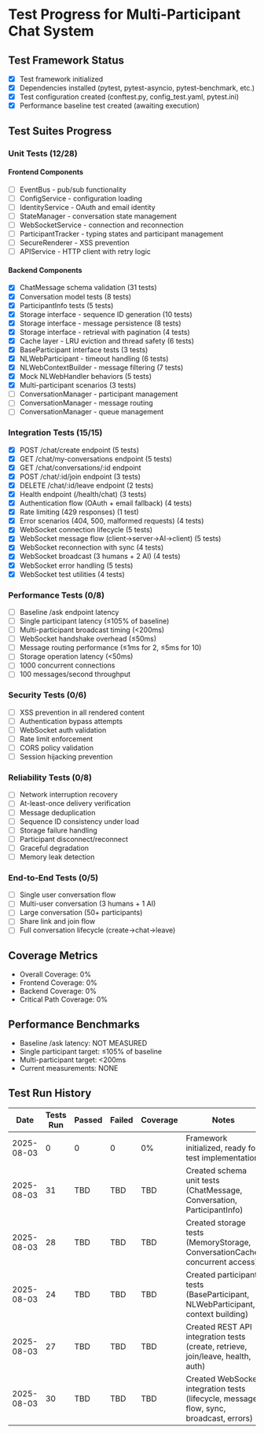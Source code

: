# Test Progress for Multi-Participant Chat System

## Test Framework Status
- [x] Test framework initialized
- [x] Dependencies installed (pytest, pytest-asyncio, pytest-benchmark, etc.)
- [x] Test configuration created (conftest.py, config_test.yaml, pytest.ini)
- [x] Performance baseline test created (awaiting execution)

## Test Suites Progress

### Unit Tests (12/28)
#### Frontend Components
- [ ] EventBus - pub/sub functionality
- [ ] ConfigService - configuration loading
- [ ] IdentityService - OAuth and email identity  
- [ ] StateManager - conversation state management
- [ ] WebSocketService - connection and reconnection
- [ ] ParticipantTracker - typing states and participant management
- [ ] SecureRenderer - XSS prevention
- [ ] APIService - HTTP client with retry logic

#### Backend Components  
- [x] ChatMessage schema validation (31 tests)
- [x] Conversation model tests (8 tests)
- [x] ParticipantInfo tests (5 tests)
- [x] Storage interface - sequence ID generation (10 tests)
- [x] Storage interface - message persistence (8 tests)
- [x] Storage interface - retrieval with pagination (4 tests)
- [x] Cache layer - LRU eviction and thread safety (6 tests)
- [x] BaseParticipant interface tests (3 tests)
- [x] NLWebParticipant - timeout handling (6 tests)
- [x] NLWebContextBuilder - message filtering (7 tests)
- [x] Mock NLWebHandler behaviors (5 tests)
- [x] Multi-participant scenarios (3 tests)
- [ ] ConversationManager - participant management
- [ ] ConversationManager - message routing
- [ ] ConversationManager - queue management

### Integration Tests (15/15)
- [x] POST /chat/create endpoint (5 tests)
- [x] GET /chat/my-conversations endpoint (5 tests)
- [x] GET /chat/conversations/:id endpoint
- [x] POST /chat/:id/join endpoint (3 tests)
- [x] DELETE /chat/:id/leave endpoint (2 tests)
- [x] Health endpoint (/health/chat) (3 tests)
- [x] Authentication flow (OAuth + email fallback) (4 tests)
- [x] Rate limiting (429 responses) (1 test)
- [x] Error scenarios (404, 500, malformed requests) (4 tests)
- [x] WebSocket connection lifecycle (5 tests)
- [x] WebSocket message flow (client→server→AI→client) (5 tests)
- [x] WebSocket reconnection with sync (4 tests)
- [x] WebSocket broadcast (3 humans + 2 AI) (4 tests)
- [x] WebSocket error handling (5 tests)
- [x] WebSocket test utilities (4 tests)

### Performance Tests (0/8)
- [ ] Baseline /ask endpoint latency
- [ ] Single participant latency (≤105% of baseline)
- [ ] Multi-participant broadcast timing (<200ms)
- [ ] WebSocket handshake overhead (≤50ms)
- [ ] Message routing performance (≤1ms for 2, ≤5ms for 10)
- [ ] Storage operation latency (<50ms)
- [ ] 1000 concurrent connections
- [ ] 100 messages/second throughput

### Security Tests (0/6)
- [ ] XSS prevention in all rendered content
- [ ] Authentication bypass attempts
- [ ] WebSocket auth validation
- [ ] Rate limit enforcement
- [ ] CORS policy validation
- [ ] Session hijacking prevention

### Reliability Tests (0/8)
- [ ] Network interruption recovery
- [ ] At-least-once delivery verification
- [ ] Message deduplication
- [ ] Sequence ID consistency under load
- [ ] Storage failure handling
- [ ] Participant disconnect/reconnect
- [ ] Graceful degradation
- [ ] Memory leak detection

### End-to-End Tests (0/5)
- [ ] Single user conversation flow
- [ ] Multi-user conversation (3 humans + 1 AI)
- [ ] Large conversation (50+ participants)
- [ ] Share link and join flow
- [ ] Full conversation lifecycle (create→chat→leave)

## Coverage Metrics
- Overall Coverage: 0%
- Frontend Coverage: 0%
- Backend Coverage: 0%
- Critical Path Coverage: 0%

## Performance Benchmarks
- Baseline /ask latency: NOT MEASURED
- Single participant target: ≤105% of baseline
- Multi-participant target: <200ms
- Current measurements: NONE

## Test Run History
| Date | Tests Run | Passed | Failed | Coverage | Notes |
|------|-----------|--------|--------|----------|-------|
| 2025-08-03 | 0 | 0 | 0 | 0% | Framework initialized, ready for test implementation |
| 2025-08-03 | 31 | TBD | TBD | TBD | Created schema unit tests (ChatMessage, Conversation, ParticipantInfo) |
| 2025-08-03 | 28 | TBD | TBD | TBD | Created storage tests (MemoryStorage, ConversationCache, concurrent access) |
| 2025-08-03 | 24 | TBD | TBD | TBD | Created participant tests (BaseParticipant, NLWebParticipant, context building) |
| 2025-08-03 | 27 | TBD | TBD | TBD | Created REST API integration tests (create, retrieve, join/leave, health, auth) |
| 2025-08-03 | 30 | TBD | TBD | TBD | Created WebSocket integration tests (lifecycle, message flow, sync, broadcast, errors) |